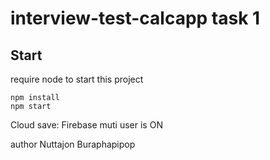
# interview-test-calcapp task 1

  

## Start
require node to start this project

    npm install
    npm start

Cloud save: Firebase
muti user is ON


author
Nuttajon Buraphapipop